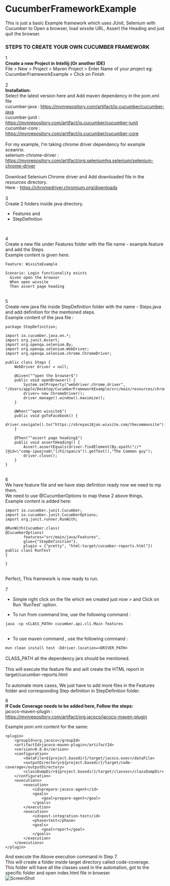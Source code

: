 # CucumberFrameworkExample
This is just a basic Example framework which uses JUnit, Selenium with Cucumber to Open a browser, load wixsite URL, Assert the Heading and just quit the browser.

### STEPS TO CREATE YOUR OWN CUCUMBER FRAMEWORK

1 <br>
**Create a new Project in Intellij:(Or another IDE)** <br>
File > New > Project > Maven Project > Enter Name of your project eg: CucumberFrameworkExample > Click on Finish
 <br>
 <br>
2  <br>
**Installation:**<br>
Select the latest version here and Add maven dependency in the pom.xml file<br>
cucumber-java  : https://mvnrepository.com/artifact/io.cucumber/cucumber-java <br>
cucumber-junit : https://mvnrepository.com/artifact/io.cucumber/cucumber-junit <br>
cucumber-core : https://mvnrepository.com/artifact/io.cucumber/cucumber-core <br>
<br>
For my example, I'm taking chrome driver dependency for example sceanrio.<br>
selenium-chrome-driver : https://mvnrepository.com/artifact/org.seleniumhq.selenium/selenium-chrome-driver <br>
<br>
Download Selenium Chrome driver and Add downloaded file in the resources directory.<br>
Here - https://chromedriver.chromium.org/downloads
<br> <br>
3 <br>
Create 2 folders inside java directory.
- Features and <br>
- StepDefinition<br>
 <br>
 
4 <br>
Create a new file under Features folder with the file name - example.feature and add the Steps.<br>
Example content is given here: <br>

```
Feature: WixsiteExample

Scenario: Login functionality exists
  Given open the browser
  When open wixsite
  Then assert page heading
```
 <br>
5 <br>
Create new java file inside StepDefinition folder with the name - Steps.java and add definition for the mentioned steps.<br>
Example content of the java file : <br>

```
package StepDefinition;

import io.cucumber.java.en.*;
import org.junit.Assert;
import org.openqa.selenium.By;
import org.openqa.selenium.WebDriver;
import org.openqa.selenium.chrome.ChromeDriver;

public class Steps {
    WebDriver driver = null;

    @Given("^open the browser$")
    public void openBrowser() {
        System.setProperty("webdriver.chrome.driver", "/Users/apple/Desktop/CucumberFrameworkExample/src/main/resources/chromedriver");
        driver= new ChromeDriver();
        driver.manage().window().maximize();
    }

    @When("^open wixsite$")
    public void goToFacebook() {
        driver.navigate().to("https://shreyas18jan.wixsite.com/thecommonsite");
    }

    @Then("^assert page heading$")
    public void assertHeading() {
        Assert.assertEquals(driver.findElement(By.xpath("//*[@id=\"comp-ipwajna6\"]/h1/span/a")).getText(),"The Common guy");
        driver.close();
    }
}
```

 <br>
6 <br>
We have feature file and we have step definition ready now we need to mp them.<br>
We need to use @CucumberOptions to map these 2 above things.<br>
Example content is added here:<br>

```
import io.cucumber.junit.Cucumber;
import io.cucumber.junit.CucumberOptions;
import org.junit.runner.RunWith;

@RunWith(Cucumber.class)
@CucumberOptions(
        features="src/main/java/Features",
        glue={"StepDefinition"},
        plugin = {"pretty", "html:target/cucumber-reports.html"})
public class RunTest
{

}
```
 
 <br>
Perfect, This framework is now ready to run.<br>
<br>
7 <br>

- Simple right click on the file which we created just now > and Click on Run 'RunTest' option.<br>

- To run from command line, use the following command :<br>

```java -cp <CLASS_PATH> cucumber.api.cli.Main features```
 <br><br>
- To use maven command , use the following command :<br>

```mvn clean install test -Ddriver.location=<DRIVER_PATH>```
 <br>
<br>
CLASS_PATH all the dependency jars should be mentioned.<br>
 <br>
This will execute the feature file and will create the HTML report in target/cucumber-reports.html
 <br> <br>
To automate more cases, We just have to add more files in the Features folder and corresponding Step definition in StepDefinition folder.

8 <br>
**If Code Coverage needs to be added here, Follow the steps:**<br>
jacoco-maven-plugin : https://mvnrepository.com/artifact/org.jacoco/jacoco-maven-plugin


Example pom.xml content for the same: <br>

```
<plugin>
    <groupId>org.jacoco</groupId>
    <artifactId>jacoco-maven-plugin</artifactId>
    <version>0.8.6</version>
    <configuration>
        <dataFile>${project.basedir}/target/jacoco.exec</dataFile>
        <outputDirectory>${project.basedir}/target/code-coverage</outputDirectory>
        <classDumpDir>${project.basedir}/target/classes</classDumpDir>
    </configuration>
    <executions>
        <execution>
            <id>prepare-jacoco-agent</id>
            <goals>
                <goal>prepare-agent</goal>
            </goals>
        </execution>
        <execution>
            <id>post-integration-test</id>
            <phase>test</phase>
            <goals>
                <goal>report</goal>
            </goals>
        </execution>
    </executions>
</plugin>
```

And execute the Above execution command in Step 7.<br>
This will create a folder inside target directory called code-coverage.<br>
This folder will have all the classes used in the automation, got to the specific folder and open index.html file in browser.<br>
![ScreenShot](/src/test/resources/codeCoverageScreenShot.png)